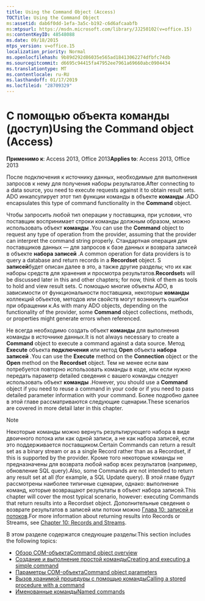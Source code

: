 ```yaml
---
title: Using the Command Object (Access)
TOCTitle: Using the Command Object
ms:assetid: dab6f0dd-1efa-3a5c-b192-c6d6afcaabfb
ms:mtpsurl: https://msdn.microsoft.com/library/JJ250102(v=office.15)
ms:contentKeyID: 48548088
ms.date: 09/18/2015
mtps_version: v=office.15
localization_priority: Normal
ms.openlocfilehash: 9b89d292d86035e565ad18413062274dfbfc74db
ms.sourcegitcommit: d6695c94415fa47952ee7961a69660abc0904434
ms.translationtype: MT
ms.contentlocale: ru-RU
ms.lasthandoff: 01/17/2019
ms.locfileid: "28709329"
---
```

# <a name="using-the-command-object-access"></a><span data-ttu-id="25d98-102">С помощью объекта команды (доступ)</span><span class="sxs-lookup"><span data-stu-id="25d98-102">Using the Command object (Access)</span></span>


<span data-ttu-id="25d98-103">**Применимо к**: Access 2013, Office 2013</span><span class="sxs-lookup"><span data-stu-id="25d98-103">**Applies to**: Access 2013, Office 2013</span></span>

<span data-ttu-id="25d98-104">После подключения к источнику данных, необходимые для выполнения запросов к нему для получения наборы результатов.</span><span class="sxs-lookup"><span data-stu-id="25d98-104">After connecting to a data source, you need to execute requests against it to obtain result sets.</span></span> <span data-ttu-id="25d98-105">ADO инкапсулирует этот тип функции команды в объекте **команды** .</span><span class="sxs-lookup"><span data-stu-id="25d98-105">ADO encapsulates this type of command functionality in the **Command** object.</span></span>

<span data-ttu-id="25d98-106">Чтобы запросить любой тип операции у поставщика, при условии, что поставщик воспринимает строки команды должным образом, можно использовать объект **команды** .</span><span class="sxs-lookup"><span data-stu-id="25d98-106">You can use the **Command** object to request any type of operation from the provider, assuming that the provider can interpret the command string properly.</span></span> <span data-ttu-id="25d98-107">Стандартная операция для поставщиков данных — для запросов к базе данных и возврата записей в объекте **набора записей** .</span><span class="sxs-lookup"><span data-stu-id="25d98-107">A common operation for data providers is to query a database and return records in a **Recordset** object.</span></span> <span data-ttu-id="25d98-108">S **записей**будет описан далее в это, а также другие разделы; что их как наборы средств для хранения и просмотра результатов.</span><span class="sxs-lookup"><span data-stu-id="25d98-108">**Recordset**s will be discussed later in this and other chapters; for now, think of them as tools to hold and view result sets.</span></span> <span data-ttu-id="25d98-109">С помощью многие объекты ADO, в зависимости от функциональности поставщика, некоторые **команды** коллекций объектов, методов или свойств могут возникнуть ошибки при обращении к.</span><span class="sxs-lookup"><span data-stu-id="25d98-109">As with many ADO objects, depending on the functionality of the provider, some **Command** object collections, methods, or properties might generate errors when referenced.</span></span>

<span data-ttu-id="25d98-110">Не всегда необходимо создать объект **команды** для выполнения команды в источнике данных.</span><span class="sxs-lookup"><span data-stu-id="25d98-110">It is not always necessary to create a **Command** object to execute a command against a data source.</span></span> <span data-ttu-id="25d98-111">Метод **Execute** объекта **подключения** или метод **Open** объекта **набора записей** .</span><span class="sxs-lookup"><span data-stu-id="25d98-111">You can use the **Execute** method on the **Connection** object or the **Open** method on the **Recordset** object.</span></span> <span data-ttu-id="25d98-112">Тем не менее если вам потребуется повторно использовать команды в коде, или если нужно передать параметр detailed сведения с вашего команды следует использовать объект **команды** .</span><span class="sxs-lookup"><span data-stu-id="25d98-112">However, you should use a **Command** object if you need to reuse a command in your code or if you need to pass detailed parameter information with your command.</span></span> <span data-ttu-id="25d98-113">Более подробно далее в этой главе рассматриваются следующие сценарии.</span><span class="sxs-lookup"><span data-stu-id="25d98-113">These scenarios are covered in more detail later in this chapter.</span></span>

> [!NOTE]
> <span data-ttu-id="25d98-114">Некоторые команды можно вернуть результирующего набора в виде двоичного потока или как одной записи, а не как набора записей, если это поддерживается поставщиком.</span><span class="sxs-lookup"><span data-stu-id="25d98-114">Certain Commands can return a result set as a binary stream or as a single Record rather than as a Recordset, if this is supported by the provider.</span></span> <span data-ttu-id="25d98-115">Кроме того некоторые команды не предназначены для возврата любой набор всех результатов (например, обновление SQL query).</span><span class="sxs-lookup"><span data-stu-id="25d98-115">Also, some Commands are not intended to return any result set at all (for example, a SQL Update query).</span></span> <span data-ttu-id="25d98-116">В этой главе будут рассмотрены наиболее типичные сценарии, однако: выполнение команд, которые возвращают результаты в объект набора записей.</span><span class="sxs-lookup"><span data-stu-id="25d98-116">This chapter will cover the most typical scenario, however: executing Commands that return results into a Recordset object.</span></span> <span data-ttu-id="25d98-117">Дополнительные сведения о возврате результатов в записей или потоки можно [Глава 10: записей и потоков](chapter-10-records-and-streams.md).</span><span class="sxs-lookup"><span data-stu-id="25d98-117">For more information about returning results into Records or Streams, see [Chapter 10: Records and Streams](chapter-10-records-and-streams.md).</span></span>

<span data-ttu-id="25d98-118">В этом разделе содержатся следующие разделы:</span><span class="sxs-lookup"><span data-stu-id="25d98-118">This section includes the following topics:</span></span>

- [<span data-ttu-id="25d98-119">Обзор COM-объекта</span><span class="sxs-lookup"><span data-stu-id="25d98-119">Command object overview</span></span>](command-object-overview.md)
- [<span data-ttu-id="25d98-120">Создание и выполнение простой команды</span><span class="sxs-lookup"><span data-stu-id="25d98-120">Creating and executing a simple command</span></span>](creating-and-executing-a-simple-command.md)
- [<span data-ttu-id="25d98-121">Параметры COM-объекта</span><span class="sxs-lookup"><span data-stu-id="25d98-121">Command object parameters</span></span>](command-object-parameters.md)
- [<span data-ttu-id="25d98-122">Вызов хранимой процедуры с помощью команды</span><span class="sxs-lookup"><span data-stu-id="25d98-122">Calling a stored procedure with a command</span></span>](calling-a-stored-procedure-with-a-command.md)
- [<span data-ttu-id="25d98-123">Именованные команды</span><span class="sxs-lookup"><span data-stu-id="25d98-123">Named commands</span></span>](named-commands.md)
